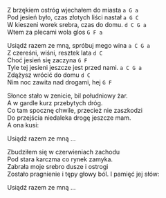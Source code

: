 Z brzękiem ostróg wjechałem do miasta `a G a`  
Pod jesień było, czas złotych liści nastał `a G C`  
W kieszeni worek srebra, czas do domu. `d C G a`  
Wtem za plecami wola glos `G F a`  

Usiądź razem ze mną, spróbuj mego wina `a C G a`  
Z czereśni, wiśni, resztek lata `d C`  
Choć jesień się zaczyna `G F`  
Tyle tej jesieni jeszcze jest przed nami. `a C G a`  
Zdążysz wrócić do domu `d C`  
Nim noc zawita nad drogami, hej `G F`  

Słonce stało w zenicie, bil południowy żar.  
A w gardle kurz przebytych dróg.  
Co tam spocznę chwile, przecież nie zaszkodzi  
Do przejścia niedaleka drogę jeszcze mam.  
A ona kusi:  

Usiądź razem ze mną ...  

Zbudziłem się w czerwieniach zachodu  
Pod stara karczma co rynek zamyka.  
Zabrała moje srebro dusze i ostrogi  
Zostało pragnienie i tępy głowy ból. I pamięć jej słów:  

Usiądź razem ze mną ...